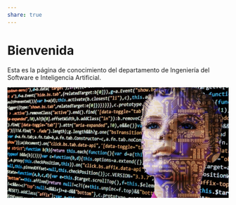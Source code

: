 ```yaml
---  
share: true  
---  
```

  
  
# Bienvenida  
  
Esta es la página de conocimiento del departamento de Ingeniería del Software e Inteligencia Artificial.  
  
![placeholder.png](./placeholder.png)  
